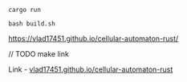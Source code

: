 ```
cargo run
```

```
bash build.sh
```

https://vlad17451.github.io/cellular-automaton-rust/

// TODO make link

Link - [vlad17451.github.io/cellular-automaton-rust](https://vlad17451.github.io/cellular-automaton-rust/)

